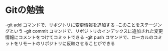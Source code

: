 # Gitの勉強

-git add コマンドで、リポジトリに変更情報を追加する
 -このことをステージングという
-git commit コマンドで、リポジトリのインデックスに追加された変更情報にコメントをつけてコミットできる
-git push コマンドで、ローカルのコミットをリモートのリポジトリに反映させることができる

